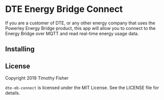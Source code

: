 
# DTE Energy Bridge Connect
If you are a customer of DTE, or any other energy company that uses the Powerley Energy Bridge product, this app will allow you to connect to the Energy Bridge over MQTT and read real-time energy usage data.

## Installing


## License

Copyright 2019 Timothy Fisher

`dte-eb-connect` is licensed under the MIT License.
See the LICENSE file for details.
